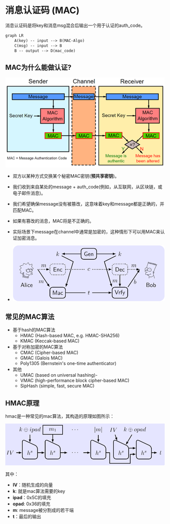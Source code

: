 # 消息认证码 (MAC)
消息认证码是将key和消息msg混合后输出一个用于认证的auth_code。
```mermaid
graph LR
    A(key) -- input --> B(MAC-Algo)
    C(msg) -- input --> B
    B -- output --> D(mac_code)
```
## MAC为什么能做认证?
![MAC-message-authentication-code](MAC-message-authentication-code.png)

- 双方以某种方式交换某个秘密MAC密钥(**预共享密钥**)。

- 我们收到来自某处的message + auth_code(例如，从互联网，从区块链，或电子邮件消息)。

- 我们希望确保message没有被篡改，这意味着key和message都是正确的，并匹配MAC。

- 如果有篡改的消息，MAC将是不正确的。
- 实际场景下message在channel中通常是加密的，这种情形下可以用MAC来认证加密消息。
- ![mac](mac.png)


## 常见的MAC算法

- 基于hash的MAC算法
  - HMAC (Hash-based MAC, e.g. HMAC-SHA256)
  - KMAC (Keccak-based MAC)
- 基于对称加密的MAC算法
  - CMAC (Cipher-based MAC)
  - GMAC (Galois MAC)
  - Poly1305 (Bernstein's one-time authenticator)
- 其他
  - UMAC (based on universal hashing)-
  - VMAC (high-performance block cipher-based MAC)
  - SipHash (simple, fast, secure MAC)

## HMAC原理

hmac是一种常见的mac算法，其构造的原理如图所示：

![hmac](hmac.png)

其中：

- **IV**：随机生成的向量
- **k**: 就是mac算法需要的key
- **ipad**：0x5C的填充
- **opad**: 0x36的填充
- **m**: message被分割成的若干端
- **t**：最后的输出